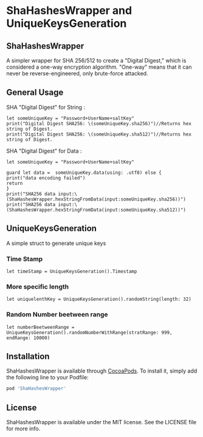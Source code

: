 # ShaHashesWrapper and UniqueKeysGeneration

## ShaHashesWrapper
A simpler wrapper for SHA 256/512 to  create a "Digital Digest," which is considered a one-way encryption algorithm. "One-way" means that it can never be reverse-engineered, only brute-force attacked.

## General Usage
SHA "Digital Digest" for String : 
``` 
let someUniqueKey = "Password+UserName+saltKey"
print("Digital Digest SHA256: \(someUniqueKey.sha256)")//Returns hex string of Digest.
print("Digital Digest SHA256: \(someUniqueKey.sha512)")//Returns hex string of Digest.

```
SHA "Digital Digest" for Data : 
``` 
let someUniqueKey = "Password+UserName+saltKey"

guard let data =  someUniqueKey.data(using: .utf8) else {
print("data encoding failed")
return
}
print("SHA256 data input:\(ShaHashesWrapper.hexStringFromData(input:someUniqueKey.sha256))")
print("SHA256 data input:\(ShaHashesWrapper.hexStringFromData(input:someUniqueKey.sha512))")

```

## UniqueKeysGeneration
A simple struct to generate unique keys
### Time Stamp
``` 
let timeStamp = UniqueKeysGeneration().Timestamp

```
### More specific length
``` 
let uniquelenthKey = UniqueKeysGeneration().randomString(length: 32)
```
### Random Number beetween range
``` 
let numberBeetweenRange = UniqueKeysGeneration().randomNumberWithRange(stratRange: 999, endRange: 10000)
```


## Installation

ShaHashesWrapper is available through [CocoaPods](https://cocoapods.org). To install
it, simply add the following line to your Podfile:

```ruby
pod 'ShaHashesWrapper'
```

## License

ShaHashesWrapper is available under the MIT license. See the LICENSE file for more info.

